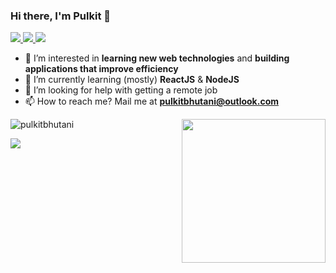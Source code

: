 ### Hi there, I'm Pulkit 👋

<a href="https://twitter.com/bhutanipulkit">
    <img src="https://img.shields.io/badge/Twitter-1DA1F2?style=for-the-badge&logo=twitter&logoColor=white" />
</a>
<a href="https://www.linkedin.com/in/pulkitbhutani/">
    <img src="https://img.shields.io/badge/linkedin-%230077B5.svg?&style=for-the-badge&logo=linkedin&logoColor=white" />
</a>
<a href="https://www.twitch.tv/javascriptwithpulkit/">
    <img src="https://img.shields.io/badge/Twitch-9146FF?style=for-the-badge&logo=twitch&logoColor=white" />
</a>

- 👀 I’m interested in **learning new web technologies** and **building applications that improve efficiency**
- 🌱 I’m currently learning (mostly) **ReactJS** & **NodeJS**
- 🤔  I’m looking for help with getting a remote job
- 📫 How to reach me? Mail me at **pulkitbhutani@outlook.com**
<img align='right' src="https://media.giphy.com/media/M9gbBd9nbDrOTu1Mqx/giphy.gif" width="230">
<p align="left"> <img src="https://github-readme-stats.vercel.app/api?username=pulkitbhutani&show_icons=true&theme=dracula" alt="pulkitbhutani" /> 
</p>
<p align="left">
    <img src="https://github-readme-stats.vercel.app/api/top-langs/?username=pulkitbhutani&theme=dracula" />
</p>

<!--
**pulkitbhutani/pulkitbhutani** is a ✨ _special_ ✨ repository because its `README.md` (this file) appears on your GitHub profile.

Here are some ideas to get you started:

- 🔭 I’m currently working on ...
- 🌱 I’m currently learning ...
- 👯 I’m looking to collaborate on ...
- 🤔 I’m looking for help with ...
- 💬 Ask me about ...
- 📫 How to reach me: ...
- 😄 Pronouns: ...
- ⚡ Fun fact: ...
-->

